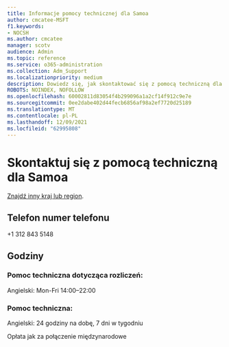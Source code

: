 ```yaml
---
title: Informacje pomocy technicznej dla Samoa
author: cmcatee-MSFT
f1.keywords:
- NOCSH
ms.author: cmcatee
manager: scotv
audience: Admin
ms.topic: reference
ms.service: o365-administration
ms.collection: Adm_Support
ms.localizationpriority: medium
description: Dowiedz się, jak skontaktować się z pomocą techniczną dla swojego kraju lub regionu.
ROBOTS: NOINDEX, NOFOLLOW
ms.openlocfilehash: 60002811d83054f4b299096a1a2cf14f912c9e7e
ms.sourcegitcommit: 0ee2dabe402d44fecb6856af98a2ef7720d25189
ms.translationtype: MT
ms.contentlocale: pl-PL
ms.lasthandoff: 12/09/2021
ms.locfileid: "62995808"
---
```

# <a name="contact-support-for-samoa"></a>Skontaktuj się z pomocą techniczną dla Samoa

[Znajdź inny kraj lub region](../get-help-support.md).

## <a name="phone-number"></a>Telefon numer telefonu
+1 312 843 5148

## <a name="hours"></a>Godziny
### <a name="billing-support"></a>Pomoc techniczna dotycząca rozliczeń:

Angielski: Mon-Fri 14:00–22:00

### <a name="technical-support"></a>Pomoc techniczna:

Angielski: 24 godziny na dobę, 7 dni w tygodniu

Opłata jak za połączenie międzynarodowe
